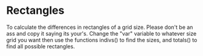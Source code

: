 # Rectangles
To calculate the differences in rectangles of a grid size. Please don't be an ass and copy it saying its your's. Change the "var" variable to whatever size grid you want then use
the functions indivs() to find the sizes, and totals() to find all possible rectangles.
